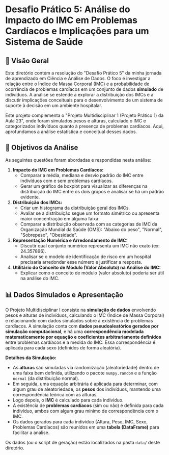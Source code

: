 # Desafio Prático 5: Análise do Impacto do IMC em Problemas Cardíacos e Implicações para um Sistema de Saúde

## 📝 Visão Geral

Este diretório contém a resolução do "Desafio Prático 5" da minha jornada de aprendizado em Ciência e Análise de Dados. O foco é investigar a relação entre o Índice de Massa Corporal (IMC) e a probabilidade de ocorrência de problemas cardíacos em um conjunto de dados **simulado** de indivíduos. A análise se estende a explorar a distribuição dos IMCs e a discutir implicações conceituais para o desenvolvimento de um sistema de suporte à decisão em um ambiente hospitalar.

Este projeto complementa o "Projeto Multidisciplinar 1 (Projeto Prático 1) da Aula 23", onde foram simulados pesos e alturas, calculado o IMC e categorizados indivíduos quanto à presença de problemas cardíacos. Aqui, aprofundamos a análise estatística e conceitual desses dados.

## 🎯 Objetivos da Análise

As seguintes questões foram abordadas e respondidas nesta análise:

1.  **Impacto do IMC em Problemas Cardíacos:**
    * Comparar a média, mediana e desvio padrão do IMC entre indivíduos com e sem problemas cardíacos.
    * Gerar um gráfico de boxplot para visualizar as diferenças na distribuição do IMC entre os dois grupos e analisar se há um padrão evidente.
2.  **Distribuição dos IMCs:**
    * Criar um histograma da distribuição geral dos IMCs.
    * Avaliar se a distribuição segue um formato simétrico ou apresenta maior concentração em alguma faixa.
    * Comparar a distribuição observada com as categorias de IMC da Organização Mundial da Saúde (OMS): "Abaixo do peso", "Normal", "Sobrepeso", "Obesidade".
3.  **Representação Numérica e Arredondamento de IMC:**
    * Discutir qual conjunto numérico representa um IMC não exato (ex: 24.357896).
    * Analisar se o modelo de identificação de risco em um hospital precisaria arredondar esse número e justificar a resposta.
4.  **Utilitário do Conceito de Módulo (Valor Absoluto) na Análise do IMC:**
    * Explicar como o conceito de módulo (valor absoluto) poderia ser útil na análise do IMC.

## 📊 Dados Simulados e Apresentação

O Projeto Multidisciplinar I consiste na **simulação de dados** envolvendo pesos e alturas de indivíduos, calculando o IMC (Índice de Massa Corporal) e relacionando com dados simulados sobre a existência de problemas cardíacos. A simulação conta com **dados pseudoaleatórios gerados por simulação computacional**, e há uma **correspondência modelada matematicamente por equação e coeficientes arbitrariamente definidos** entre problemas cardíacos e a medida do IMC. Essa correspondência é aplicada para cada sexo (definidos de forma aleatória).

**Detalhes da Simulação:**
* As **alturas** são simuladas via randomização (aleatoriedade) dentro de uma faixa bem definida, utilizando o pacote `numpy.random` e a função `normal` (da distribuição normal).
* Em seguida, uma equação arbitrária é aplicada para determinar, com algum grau de aleatoriedade, os **pesos** dos indivíduos, mantendo uma correspondência teórica com as alturas.
* Logo depois, o **IMC** é calculado para cada indivíduo.
* A existência de **problemas cardíacos** (sim ou não) é definida para cada indivíduo, ambos com algum grau mínimo de correspondência com o IMC.
* Os dados gerados para cada indivíduo (Altura, Peso, IMC, Sexo, Problemas Cardíacos) são reunidos em uma **tabela (DataFrame)** para facilitar a análise.

Os dados (ou o script de geração) estão localizados na pasta `data/` deste diretório. 